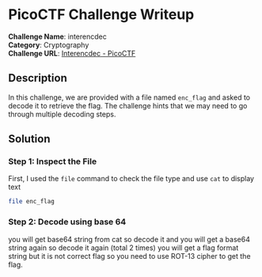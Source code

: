 # PicoCTF Challenge Writeup

**Challenge Name**: interencdec  
**Category**: Cryptography  
**Challenge URL**: [Interencdec - PicoCTF](https://play.picoctf.org/practice/challenge/418?category=2&difficulty=1&page=1)  

## Description
In this challenge, we are provided with a file named `enc_flag` and asked to decode it to retrieve the flag. The challenge hints that we may need to go through multiple decoding steps.

## Solution

### Step 1: Inspect the File
First, I used the `file` command to check the file type and use `cat` to display text
```bash
file enc_flag
```

### Step 2: Decode using base 64
you will get base64 string from cat so decode it and you will get a base64 string again so decode it again (total 2 times)
you will get a flag format string but it is not correct flag so you need to use ROT-13 cipher to get the flag.